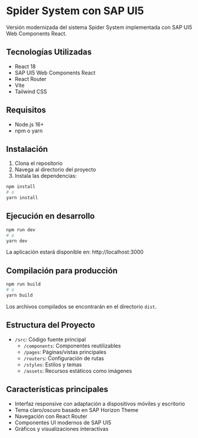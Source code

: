 # Spider System con SAP UI5

Versión modernizada del sistema Spider System implementada con SAP UI5 Web Components React.

## Tecnologías Utilizadas

- React 18
- SAP UI5 Web Components React
- React Router
- Vite
- Tailwind CSS

## Requisitos

- Node.js 16+ 
- npm o yarn

## Instalación

1. Clona el repositorio
2. Navega al directorio del proyecto
3. Instala las dependencias:

```bash
npm install
# o
yarn install
```

## Ejecución en desarrollo

```bash
npm run dev
# o
yarn dev
```

La aplicación estará disponible en: http://localhost:3000

## Compilación para producción

```bash
npm run build
# o
yarn build
```

Los archivos compilados se encontrarán en el directorio `dist`.

## Estructura del Proyecto

- `/src`: Código fuente principal
  - `/components`: Componentes reutilizables
  - `/pages`: Páginas/vistas principales
  - `/routers`: Configuración de rutas
  - `/styles`: Estilos y temas
  - `/assets`: Recursos estáticos como imágenes

## Características principales

- Interfaz responsive con adaptación a dispositivos móviles y escritorio
- Tema claro/oscuro basado en SAP Horizon Theme
- Navegación con React Router
- Componentes UI modernos de SAP UI5
- Gráficos y visualizaciones interactivas 